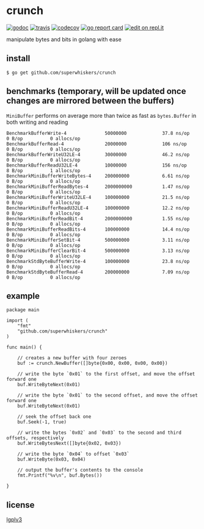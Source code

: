 # crunch

[![godoc](https://godoc.org/github.com/superwhiskers/crunch?status.svg)](https://godoc.org/github.com/superwhiskers/crunch)&nbsp;[![travis](https://travis-ci.org/superwhiskers/crunch.svg?branch=master)](https://travis-ci.org/superwhiskers/crunch#)&nbsp;[![codecov](https://codecov.io/gh/superwhiskers/crunch/branch/master/graph/badge.svg)](https://codecov.io/gh/superwhiskers/crunch)&nbsp;[![go report card](https://goreportcard.com/badge/github.com/superwhiskers/crunch)](https://goreportcard.com/report/github.com/superwhiskers/crunch)&nbsp;[![edit on repl.it](https://img.shields.io/badge/try%20it%20on-repl.it-%2359646A.svg)](https://repl.it/github/https://github.com/superwhiskers/crunch?ref=button)


manipulate bytes and bits in golang with ease

## install

```
$ go get github.com/superwhiskers/crunch
```

## benchmarks (temporary, will be updated once changes are mirrored between the buffers)

`MiniBuffer` performs on average more than twice as fast as `bytes.Buffer` in both writing and reading
```
BenchmarkBufferWrite-4            	50000000	         37.8 ns/op	       0 B/op	       0 allocs/op
BenchmarkBufferRead-4             	20000000	         106 ns/op	       0 B/op	       0 allocs/op
BenchmarkBufferWriteU32LE-4       	30000000	         46.2 ns/op	       0 B/op	       0 allocs/op
BenchmarkBufferReadU32LE-4        	10000000	         156 ns/op	       8 B/op	       1 allocs/op
BenchmarkMiniBufferWriteBytes-4   	200000000	         6.61 ns/op	       0 B/op	       0 allocs/op
BenchmarkMiniBufferReadBytes-4    	2000000000	         1.47 ns/op	       0 B/op	       0 allocs/op
BenchmarkMiniBufferWriteU32LE-4   	100000000	         21.5 ns/op	       0 B/op	       0 allocs/op
BenchmarkMiniBufferReadU32LE-4    	100000000	         12.2 ns/op	       0 B/op	       0 allocs/op
BenchmarkMiniBufferReadBit-4      	2000000000	         1.55 ns/op	       0 B/op	       0 allocs/op
BenchmarkMiniBufferReadBits-4     	100000000	         14.4 ns/op	       0 B/op	       0 allocs/op
BenchmarkMiniBufferSetBit-4       	500000000	         3.11 ns/op	       0 B/op	       0 allocs/op
BenchmarkMiniBufferClearBit-4     	500000000	         3.13 ns/op	       0 B/op	       0 allocs/op
BenchmarkStdByteBufferWrite-4     	100000000	         23.8 ns/op	       0 B/op	       0 allocs/op
BenchmarkStdByteBufferRead-4      	200000000	         7.09 ns/op	       0 B/op	       0 allocs/op
```

## example

```golang
package main

import (
	"fmt"
	"github.com/superwhiskers/crunch"
)

func main() {

	// creates a new buffer with four zeroes
	buf := crunch.NewBuffer([]byte{0x00, 0x00, 0x00, 0x00})
	
	// write the byte `0x01` to the first offset, and move the offset forward one
	buf.WriteByteNext(0x01)
	
	// write the byte `0x01` to the second offset, and move the offset forward one
	buf.WriteByteNext(0x01)
	
	// seek the offset back one
	buf.Seek(-1, true)
	
	// write the bytes `0x02` and `0x03` to the second and third offsets, respectively
	buf.WriteBytesNext([]byte{0x02, 0x03})
	
	// write the byte `0x04` to offset `0x03`
	buf.WriteByte(0x03, 0x04)
	
	// output the buffer's contents to the console
	fmt.Printf("%v\n", buf.Bytes())
	
}
```

## license

[lgplv3](https://www.gnu.org/licenses/lgpl-3.0.en.html)
